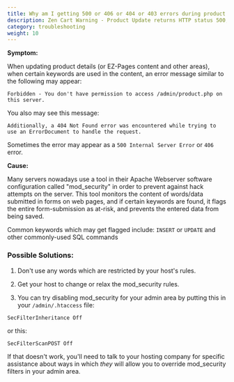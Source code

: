 ```yaml
---
title: Why am I getting 500 or 406 or 404 or 403 errors during product updates?
description: Zen Cart Warning - Product Update returns HTTP status 500, 406, 404 or 403
category: troubleshooting 
weight: 10
---
```


**Symptom:**

When updating product details (or EZ-Pages content and other areas), when certain keywords are used in the content, an error message similar to the following may appear:

```
Forbidden - You don't have permission to access /admin/product.php on this server.
```

You also may see this message: 

```
Additionally, a 404 Not Found error was encountered while trying to use an ErrorDocument to handle the request.
```

Sometimes the error may appear as a `500 Internal Server Error` or `406` error.

**Cause:**

Many servers nowadays use a tool in their Apache Webserver software configuration called "mod_security" in order to prevent against hack attempts on the server.  This tool monitors the content of words/data submitted in forms on web pages, and if certain keywords are found, it flags the entire form-submission as at-risk, and prevents the entered data from being saved.

Common keywords which may get flagged include: `INSERT` or `UPDATE` and other commonly-used SQL commands


### Possible Solutions:
1. Don't use any words which are restricted by your host's rules.

2. Get your host to change or relax the mod_security rules.

3. You can try disabling mod_security for your admin area by putting this in your `/admin/.htaccess` file:

```
SecFilterInheritance Off
```

or this:

```
SecFilterScanPOST Off
```

If that doesn't work, you'll need to talk to your hosting company for specific assistance about ways in which *they* will allow you to override mod_security filters in your admin area.

